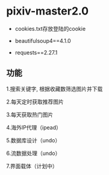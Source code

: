 # pixiv-master2.0

* cookies.txt存放登陆的cookie

* beautifulsoup4==4.1.0

* requests==2.27.1

## 功能

1.搜索关键字, 根据收藏数筛选图片并下载

2.每天定时获取推荐图片

3.每天获取热门图片

4.海外IP代理（ipead）

5.数据库设计（undo）

6.流数据处理（undo）

7.界面载体（计划中）
